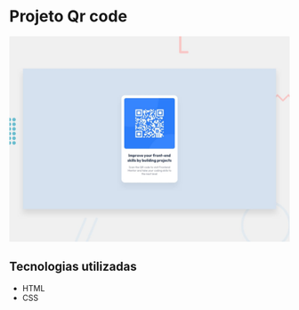 <h1>Projeto Qr code</h1>
<img src="./preview.jpg" alt="" />
<h2>Tecnologias utilizadas</h2>
<ul>
  <li>HTML</li>
  <li>CSS</li>
</ul>
